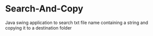 # Search-And-Copy
Java swing application to search txt file name containing a string and copying it to a destination folder
